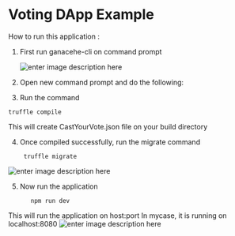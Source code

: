 
# Voting DApp Example


How to run this application :
  1. First run ganacehe-cli on command prompt
  
  
     ![enter image description here](https://lh3.googleusercontent.com/qGUDGpwi-2HnFWnVh-rJEpa1bvmslSkZKv75-MidhP2bYEZsoI5emQv0qqgZWJRxEa1S0b1sCUrz)
  2. Open new command prompt and do the following:
  3. Run the command  

	truffle compile
    

This will create CastYourVote.json file on your build directory
    
  4. Once compiled successfully, run the migrate command
	  
		  truffle migrate
  
  ![enter image description here](https://lh3.googleusercontent.com/g_YZloD1ZKc_fD6_c50DxHGt55n0-oqPe-QcgZoEgrBbMFq1xHiQfyR4c7e9XtcTfDIWdVEtEd32)
  
    


      
   5. Now run the application
		 
			 npm run dev 
        
 This will run the application on host:port 
  In mycase, it is running on localhost:8080
![enter image description here](https://lh3.googleusercontent.com/0aL8R7d1QrowOrP_jp3tYN2YO3SW08zXAnQQK_yQn8jpGDgHc3PfsQpaKEt_9FxX94Y2RM5HFQuG)
     

     
  
  
